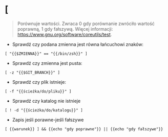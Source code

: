 # [

> Porównuje wartości.
> Zwraca 0 gdy porównanie zwróciło wartość poprawną, 1 gdy fałszywą.
> Więcej informacji: <https://www.gnu.org/software/coreutils/test>.

- Sprawdź czy podana zmienna jest równa łańcuchowi znaków:

`[ "{{$ZMIENNA}}" == "{{/bin/zsh}}" ]`

- Sprawdź czy zmienna jest pusta:

`[ -z "{{$GIT_BRANCH}}" ]`

- Sprawdź czy plik istnieje:

`[ -f "{{ścieżka/do/pliku}}" ]`

- Sprawdź czy katalog nie istnieje

`[ ! -d "{{ścieżka/do/katalogu}}" ]`

- Zapis jeśli porawne-jeśli fałszywe

`[ {{warunek}} ] && {{echo "gdy poprawne"}} || {{echo "gdy fałszywe"}}`

